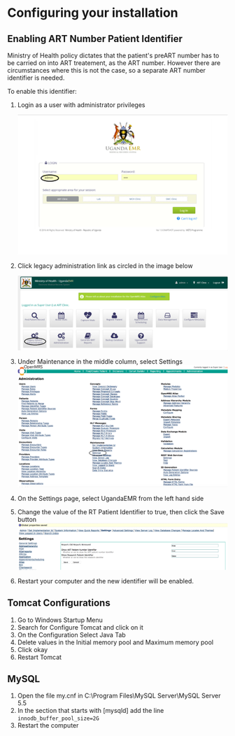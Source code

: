 # Configuring your installation

## Enabling ART Number Patient Identifier

Ministry of Health policy dictates that the patient's preART number has to be carried on into ART treatement, as the ART number. However there are circumstances where this is not the case, so a separate ART number identifier is needed.

To enable this identifier:

1. Login as a user with administrator privileges

   ![Login](../images/log_in_as_admin_link.png)

2. Click legacy administration link as circled in the image below

   ![Legacy System Adminstration Link](../images/legacy_system_administration_link.png)

3. Under Maintenance in the middle column, select Settings ![Settings Link](../images/settings.png)
4. On the Settings page, select UgandaEMR from the left hand side
5. Change the value of the RT Patient Identifier to true, then click the Save button ![ART Patient Identifier Global Property](../images/global_property_art_patient_identifier.png)
6. Restart your computer and the new identifier will be enabled.

## Tomcat Configurations

1. Go to Windows Startup Menu
2. Search for Configure Tomcat and click on it
3. On the Configuration Select Java Tab
4. Delete values in the Initial memory pool and Maximum memory pool
5. Click okay
6. Restart Tomcat

## MySQL

1. Open the file my.cnf in C:\Program Files\MySQL Server\MySQL Server 5.5
2. In the section that starts with \[mysqld\] add the line `innodb_buffer_pool_size=2G`
3. Restart the computer 

